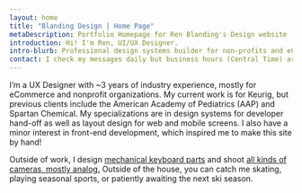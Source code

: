 ```yaml
---
layout: home
title: "Blanding Design | Home Page"
metaDescription: Portfolio Homepage for Ren Blanding's Design website
introduction: Hi! I'm Ren, UI/UX Designer.
intro-blurb: Professional design systems builder for non-profits and eCommerce clients in corporate and educational environments. Currently working for Keurig Dr Pepper.
contact: I check my messages daily but business hours (Central Time) are the best time to contact me. If you have any cool photography projects or keyboards, feel free to share 👀 For business opportunities, collaborations, and more, you can find me here.
---
```


I’m a UX Designer with ~3 years of industry experience, mostly for eCommerce and nonprofit organizations. My current work is for Keurig, but previous clients include the American Academy of Pediatrics (AAP) and Spartan Chemical. My specializations are in design systems for developer hand-off as well as layout design for web and mobile screens. I also have a minor interest in front-end development, which inspired me to make this site by hand!

Outside of work, I design [mechanical keyboard parts](https://vala.supply/collections/ended-group-buys/products/kam-soaring-skies) and shoot [all kinds of cameras, mostly analog.](https://photos.app.goo.gl/86XujY5FcK6Zi6xD9) Outside of the house, you can catch me skating, playing seasonal sports, or patiently awaiting the next ski season.